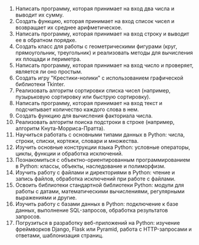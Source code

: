 1. Написать программу, которая принимает на вход два числа и выводит их сумму.
2. Создать функцию, которая принимает на вход список чисел и возвращает их среднее арифметическое.
3. Написать программу, которая принимает на вход строку и выводит ее в обратном порядке.
4. Создать класс для работы с геометрическими фигурами (круг, прямоугольник, треугольник) и реализовать методы для вычисления их площади и периметра.
5. Написать программу, которая принимает на вход число и проверяет, является ли оно простым.
6. Создать игру "Крестики-нолики" с использованием графической библиотеки Tkinter.
7. Реализовать алгоритм сортировки списка чисел (например, пузырьковую сортировку или быструю сортировку).
8. Написать программу, которая принимает на вход текст и подсчитывает количество каждого слова в нем.
9. Создать функцию для вычисления факториала числа.
10. Реализовать алгоритм поиска подстроки в строке (например, алгоритм Кнута-Морриса-Пратта).
11. Научиться работать с основными типами данных в Python: числа, строки, списки, кортежи, словари и множества.
12. Изучить основные конструкции языка Python: условные операторы, циклы, функции и обработка исключений.
13. Познакомиться с объектно-ориентированным программированием в Python: классы, объекты, наследование и полиморфизм.
14. Изучить работу с файлами и директориями в Python: чтение и запись файлов, обработка исключений при работе с файлами.
15. Освоить библиотеки стандартной библиотеки Python: модули для работы с датами, математическими вычислениями, регулярными выражениями и другие.
16. Изучить работу с базами данных в Python: подключение к базе данных, выполнение SQL-запросов, обработка результатов запросов.
17. Погрузиться в разработку веб-приложений на Python: изучение фреймворков Django, Flask или Pyramid, работа с HTTP-запросами и ответами, шаблонизация страниц.